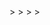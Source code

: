 <!DOCTYPE html>
<html>
  <head>
    <meta charset="utf-8">
    <title>My WebXR Scene</title>
    <meta name="description" content="WebXR with A-Frame">
    <script src="https://aframe.io/releases/1.4.2/aframe.min.js"></script>
    <meta name="viewport" content="width=device-width, initial-scale=1.0">
  </head>
  <body>
    <a-scene
      vr-mode-ui="enabled: true"
      webxr="optionalFeatures: hit-test, local-floor; requiredFeatures: local-floor"
      background="color: #0000fff"
    >
      <!-- Assets -->
      <a-assets>
        <a-asset-item id="model" src="models/basicfrontmk1.glb"></a-asset-item>
      </a-assets>
    >
      <!-- Lighting -->
      <a-light type="ambient" intensity="0.25"></a-light>
      <a-light type="directional" intensity="0.8" position="0 10 0"></a-light>
    >
      <!-- Ground -->
      <a-plane rotation="-90 0 0" width="100" height="90" color="#008000"></a-plane>
    >
      <!-- Camera -->
      <a-entity position="0 1.6 4">
        <a-camera wasd-controls-enabled="true" look-controls-enabled="true"></a-camera>
      </a-entity>
    >
      <!-- Model -->
      <a-entity gltf-model="model" position="0 0 0" scale="1 1 1"></a-entity>
    </a-scene>
  </body>
</html>
